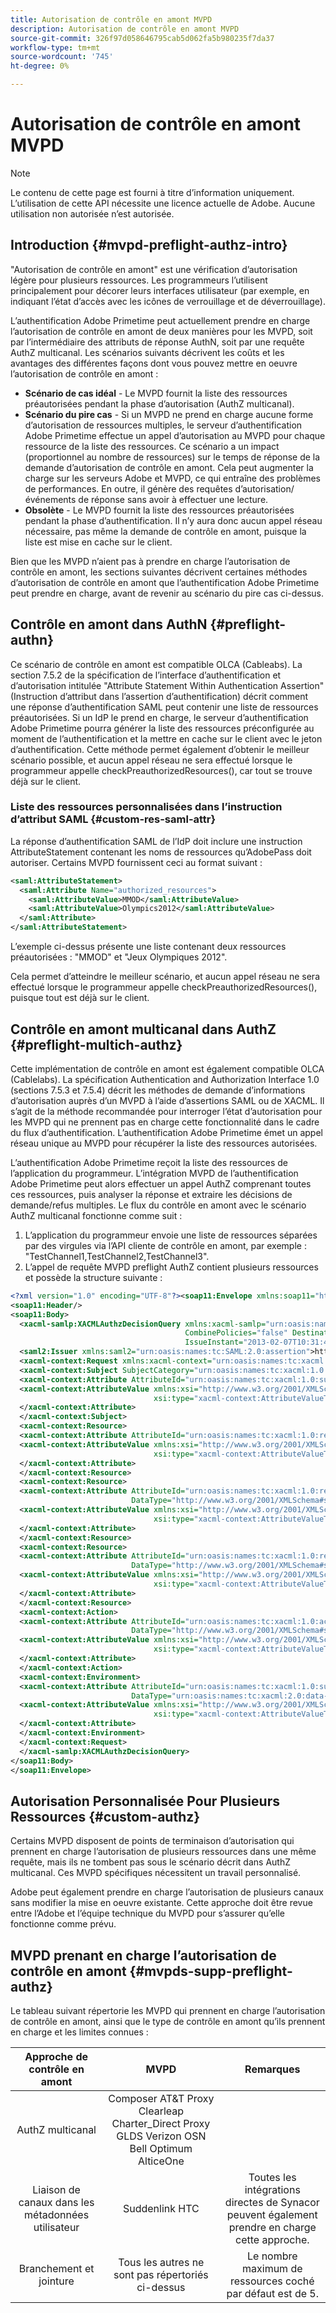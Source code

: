 ```yaml
---
title: Autorisation de contrôle en amont MVPD
description: Autorisation de contrôle en amont MVPD
source-git-commit: 326f97d058646795cab5d062fa5b980235f7da37
workflow-type: tm+mt
source-wordcount: '745'
ht-degree: 0%

---
```



# Autorisation de contrôle en amont MVPD

>[!NOTE]
>
>Le contenu de cette page est fourni à titre d’information uniquement. L’utilisation de cette API nécessite une licence actuelle de Adobe. Aucune utilisation non autorisée n’est autorisée.

## Introduction {#mvpd-preflight-authz-intro}

&quot;Autorisation de contrôle en amont&quot; est une vérification d’autorisation légère pour plusieurs ressources. Les programmeurs l’utilisent principalement pour décorer leurs interfaces utilisateur (par exemple, en indiquant l’état d’accès avec les icônes de verrouillage et de déverrouillage).

L’authentification Adobe Primetime peut actuellement prendre en charge l’autorisation de contrôle en amont de deux manières pour les MVPD, soit par l’intermédiaire des attributs de réponse AuthN, soit par une requête AuthZ multicanal.  Les scénarios suivants décrivent les coûts et les avantages des différentes façons dont vous pouvez mettre en oeuvre l’autorisation de contrôle en amont :

* **Scénario de cas idéal** - Le MVPD fournit la liste des ressources préautorisées pendant la phase d’autorisation (AuthZ multicanal).
* **Scénario du pire cas** - Si un MVPD ne prend en charge aucune forme d’autorisation de ressources multiples, le serveur d’authentification Adobe Primetime effectue un appel d’autorisation au MVPD pour chaque ressource de la liste des ressources. Ce scénario a un impact (proportionnel au nombre de ressources) sur le temps de réponse de la demande d’autorisation de contrôle en amont. Cela peut augmenter la charge sur les serveurs Adobe et MVPD, ce qui entraîne des problèmes de performances. En outre, il génère des requêtes d’autorisation/événements de réponse sans avoir à effectuer une lecture.
* **Obsolète** - Le MVPD fournit la liste des ressources préautorisées pendant la phase d’authentification. Il n’y aura donc aucun appel réseau nécessaire, pas même la demande de contrôle en amont, puisque la liste est mise en cache sur le client.

Bien que les MVPD n’aient pas à prendre en charge l’autorisation de contrôle en amont, les sections suivantes décrivent certaines méthodes d’autorisation de contrôle en amont que l’authentification Adobe Primetime peut prendre en charge, avant de revenir au scénario du pire cas ci-dessus.

## Contrôle en amont dans AuthN {#preflight-authn}

Ce scénario de contrôle en amont est compatible OLCA (Cableabs). La section 7.5.2 de la spécification de l’interface d’authentification et d’autorisation intitulée &quot;Attribute Statement Within Authentication Assertion&quot; (Instruction d’attribut dans l’assertion d’authentification) décrit comment une réponse d’authentification SAML peut contenir une liste de ressources préautorisées. Si un IdP le prend en charge, le serveur d’authentification Adobe Primetime pourra générer la liste des ressources préconfigurée au moment de l’authentification et la mettre en cache sur le client avec le jeton d’authentification. Cette méthode permet également d’obtenir le meilleur scénario possible, et aucun appel réseau ne sera effectué lorsque le programmeur appelle checkPreauthorizedResources(), car tout se trouve déjà sur le client.

### Liste des ressources personnalisées dans l’instruction d’attribut SAML {#custom-res-saml-attr}

La réponse d’authentification SAML de l’IdP doit inclure une instruction AttributeStatement contenant les noms de ressources qu’AdobePass doit autoriser.  Certains MVPD fournissent ceci au format suivant :

```XML
<saml:AttributeStatement>
  <saml:Attribute Name="authorized_resources">
    <saml:AttributeValue>MMOD</saml:AttributeValue>
    <saml:AttributeValue>Olympics2012</saml:AttributeValue>
  </saml:Attribute>
</saml:AttributeStatement>
```

L’exemple ci-dessus présente une liste contenant deux ressources préautorisées : &quot;MMOD&quot; et &quot;Jeux Olympiques 2012&quot;.

Cela permet d’atteindre le meilleur scénario, et aucun appel réseau ne sera effectué lorsque le programmeur appelle checkPreauthorizedResources(), puisque tout est déjà sur le client.

## Contrôle en amont multicanal dans AuthZ {#preflight-multich-authz}

Cette implémentation de contrôle en amont est également compatible OLCA (Cablelabs).  La spécification Authentication and Authorization Interface 1.0 (sections 7.5.3 et 7.5.4) décrit les méthodes de demande d’informations d’autorisation auprès d’un MVPD à l’aide d’assertions SAML ou de XACML. Il s’agit de la méthode recommandée pour interroger l’état d’autorisation pour les MVPD qui ne prennent pas en charge cette fonctionnalité dans le cadre du flux d’authentification. L’authentification Adobe Primetime émet un appel réseau unique au MVPD pour récupérer la liste des ressources autorisées.


L’authentification Adobe Primetime reçoit la liste des ressources de l’application du programmeur. L’intégration MVPD de l’authentification Adobe Primetime peut alors effectuer un appel AuthZ comprenant toutes ces ressources, puis analyser la réponse et extraire les décisions de demande/refus multiples.  Le flux du contrôle en amont avec le scénario AuthZ multicanal fonctionne comme suit :

1. L’application du programmeur envoie une liste de ressources séparées par des virgules via l’API cliente de contrôle en amont, par exemple : &quot;TestChannel1,TestChannel2,TestChannel3&quot;.
1. L’appel de requête MVPD preflight AuthZ contient plusieurs ressources et possède la structure suivante :

```XML
<?xml version="1.0" encoding="UTF-8"?><soap11:Envelope xmlns:soap11="http://schemas.xmlsoap.org/soap/envelope/"> 
<soap11:Header/> 
<soap11:Body> 
  <xacml-samlp:XACMLAuthzDecisionQuery xmlns:xacml-samlp="urn:oasis:names:tc:xacml:2.0:profile:saml2.0:v2:schema:protocol" 
                                       CombinePolicies="false" Destination="https://login.idpexmaple.net/" ID="_3576604f382455d6495f342d9e07b69c" 
                                       IssueInstant="2013-02-07T10:31:40.333Z" Version="2.0"> 
  <saml2:Issuer xmlns:saml2="urn:oasis:names:tc:SAML:2.0:assertion">https://saml.sp.auth-staging.adobe.com/on-behalf-of/TestDistributors</saml2:Issuer> 
  <xacml-context:Request xmlns:xacml-context="urn:oasis:names:tc:xacml:2.0:context:schema:os"> 
  <xacml-context:Subject SubjectCategory="urn:oasis:names:tc:xacml:1.0:subject-category:access-subject"> 
  <xacml-context:Attribute AttributeId="urn:oasis:names:tc:xacml:1.0:subject:subject-id" DataType="http://www.w3.org/2001/XMLSchema#string"> 
  <xacml-context:AttributeValue xmlns:xsi="http://www.w3.org/2001/XMLSchema-instance" 
                                xsi:type="xacml-context:AttributeValueType">VFZTAQEAABQCe[...]</xacml-context:AttributeValue> 
  </xacml-context:Attribute> 
  </xacml-context:Subject> 
  <xacml-context:Resource> 
  <xacml-context:Attribute AttributeId="urn:oasis:names:tc:xacml:1.0:resource:resource-id" DataType="http://www.w3.org/2001/XMLSchema#string"> 
  <xacml-context:AttributeValue xmlns:xsi="http://www.w3.org/2001/XMLSchema-instance" 
                                xsi:type="xacml-context:AttributeValueType">TestChannel1</xacml-context:AttributeValue> 
  </xacml-context:Attribute> 
  </xacml-context:Resource> 
  <xacml-context:Resource> 
  <xacml-context:Attribute AttributeId="urn:oasis:names:tc:xacml:1.0:resource:resource-id" 
                           DataType="http://www.w3.org/2001/XMLSchema#string"> 
  <xacml-context:AttributeValue xmlns:xsi="http://www.w3.org/2001/XMLSchema-instance" 
                                xsi:type="xacml-context:AttributeValueType">TestChannel2</xacml-context:AttributeValue> 
  </xacml-context:Attribute> 
  </xacml-context:Resource> 
  <xacml-context:Resource> 
  <xacml-context:Attribute AttributeId="urn:oasis:names:tc:xacml:1.0:resource:resource-id" 
                           DataType="http://www.w3.org/2001/XMLSchema#string"> 
  <xacml-context:AttributeValue xmlns:xsi="http://www.w3.org/2001/XMLSchema-instance"
                                xsi:type="xacml-context:AttributeValueType">TestChannel3</xacml-context:AttributeValue> 
  </xacml-context:Attribute> 
  </xacml-context:Resource> 
  <xacml-context:Action> 
  <xacml-context:Attribute AttributeId="urn:oasis:names:tc:xacml:1.0:action:action-id" 
                           DataType="http://www.w3.org/2001/XMLSchema#string"> 
  <xacml-context:AttributeValue xmlns:xsi="http://www.w3.org/2001/XMLSchema-instance" 
                                xsi:type="xacml-context:AttributeValueType">VIEW</xacml-context:AttributeValue> 
  </xacml-context:Attribute> 
  </xacml-context:Action> 
  <xacml-context:Environment> 
  <xacml-context:Attribute AttributeId="urn:oasis:names:tc:xacml:1.0:subject:authn-locality:ip-address" 
                           DataType="urn:oasis:names:tc:xacml:2.0:data-type:ipAddress"> 
  <xacml-context:AttributeValue xmlns:xsi="http://www.w3.org/2001/XMLSchema-instance" 
                                xsi:type="xacml-context:AttributeValueType">127.0.0.1</xacml-context:AttributeValue> 
  </xacml-context:Attribute> 
  </xacml-context:Environment> 
  </xacml-context:Request> 
  </xacml-samlp:XACMLAuthzDecisionQuery> 
</soap11:Body> 
</soap11:Envelope>
```

## Autorisation Personnalisée Pour Plusieurs Ressources {#custom-authz}

Certains MVPD disposent de points de terminaison d’autorisation qui prennent en charge l’autorisation de plusieurs ressources dans une même requête, mais ils ne tombent pas sous le scénario décrit dans AuthZ multicanal. Ces MVPD spécifiques nécessitent un travail personnalisé.

Adobe peut également prendre en charge l’autorisation de plusieurs canaux sans modifier la mise en oeuvre existante.  Cette approche doit être revue entre l’Adobe et l’équipe technique du MVPD pour s’assurer qu’elle fonctionne comme prévu.

## MVPD prenant en charge l’autorisation de contrôle en amont {#mvpds-supp-preflight-authz}

Le tableau suivant répertorie les MVPD qui prennent en charge l’autorisation de contrôle en amont, ainsi que le type de contrôle en amont qu’ils prennent en charge et les limites connues :

| Approche de contrôle en amont | MVPD | Remarques |
|:-------------------------------:|:--------------------------------------------------------------------------------------------------------:|:------------------------------------------------------------------:|
| AuthZ multicanal | Composer AT&amp;T Proxy Clearleap Charter_Direct Proxy GLDS Verizon OSN Bell Optimum AlticeOne |  |
| Liaison de canaux dans les métadonnées utilisateur | Suddenlink HTC | Toutes les intégrations directes de Synacor peuvent également prendre en charge cette approche. |
| Branchement et jointure | Tous les autres ne sont pas répertoriés ci-dessus | Le nombre maximum de ressources coché par défaut est de 5. |

<!--
![RelatedInformation]
>* [Logout](/help/authentication/usecase-mvpd-logout.md)
>* [Authorization](/help/authentication/authz-usecase.md)
>* [MVPD Integration Features](/help/authentication/mvpd-integr-features.md)
>* [MVPD User Metadata Exchange](/help/authentication/mvpd-user-metadata-exchng.md)
>* [Preflight Authorization - Programmer Integration Guide](/help/authentication/preflight-authz.md)
>* [AuthN and AuthZ Interface 1.0 Specification](https://www.cablelabs.com/specifications/CL-SP-AUTH1.0-I04-120621.pdf){target=_blank} 
-->

